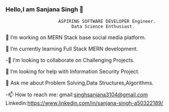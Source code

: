 ### Hello,I am Sanjana Singh 👋

                        ASPIRING SOFTWARE DEVELOPER Engineer.
                             Data Science Enthusiast.


🔭 I’m  working on MERN  Stack base social media platform.

🌱 I’m currently learning Full Stack MERN development.

-👯 I’m looking to collaborate on Challenging Projects.

 🤔 I’m looking for help with Information Security Project.
 
💬 Ask me about Problem Solving,Data Structures,Algorithms.

-📫 How to reach me: gmail:singhsanjana3104@gmail.com    
                  Linkedin:https://www.linkedin.com/in/sanjana-singh-a50322189/

<!-- 😄 Pronouns: ...-->
<!-- ⚡ Fun fact: ...-->

